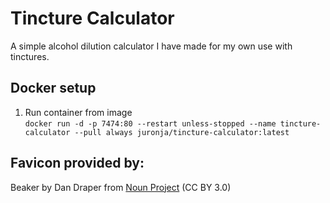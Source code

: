# Tincture Calculator

A simple alcohol dilution calculator I have made for my own use with tinctures.

## Docker setup

1. Run container from image<br>
```docker run -d -p 7474:80 --restart unless-stopped --name tincture-calculator --pull always juronja/tincture-calculator:latest```


## Favicon provided by:
Beaker by Dan Draper from <a href="https://thenounproject.com/browse/icons/term/beaker/" target="_blank" title="Beaker Icons">Noun Project</a> (CC BY 3.0)
